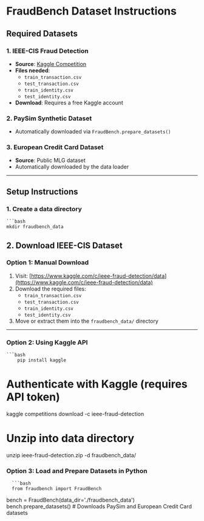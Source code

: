 # FraudBench Dataset Instructions

## Required Datasets

### 1. IEEE-CIS Fraud Detection 
- **Source**: [Kaggle Competition](https://www.kaggle.com/c/ieee-fraud-detection/data)
- **Files needed**:
  - `train_transaction.csv`
  - `test_transaction.csv`
  - `train_identity.csv`
  - `test_identity.csv`
- **Download**: Requires a free Kaggle account

### 2. PaySim Synthetic Dataset
- Automatically downloaded via `FraudBench.prepare_datasets()`

### 3. European Credit Card Dataset
- **Source**: Public MLG dataset
- Automatically downloaded by the data loader

---

## Setup Instructions

### 1. Create a data directory   
    ```bash
    mkdir fraudbench_data



## 2. Download IEEE-CIS Dataset

### Option 1: Manual Download

1. Visit: [https://www.kaggle.com/c/ieee-fraud-detection/data](https://www.kaggle.com/c/ieee-fraud-detection/data)
2. Download the required files:
   - `train_transaction.csv`
   - `test_transaction.csv`
   - `train_identity.csv`
   - `test_identity.csv`
3. Move or extract them into the `fraudbench_data/` directory

---

### Option 2: Using Kaggle API

    ```bash
        pip install kaggle

# Authenticate with Kaggle (requires API token)
kaggle competitions download -c ieee-fraud-detection

# Unzip into data directory
unzip ieee-fraud-detection.zip -d fraudbench_data/


### Option 3: Load and Prepare Datasets in Python

      ```bash
      from fraudbench import FraudBench

bench = FraudBench(data_dir='./fraudbench_data')
bench.prepare_datasets()  # Downloads PaySim and European Credit Card datasets



